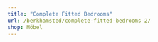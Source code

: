```yaml
---
title: "Complete Fitted Bedrooms"
url: /berkhamsted/complete-fitted-bedrooms-2/
shop: Möbel
---
```


